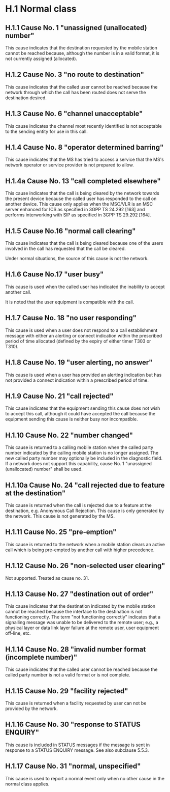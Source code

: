 
H.1 Normal class
================

H.1.1 Cause No. 1 \"unassigned (unallocated) number\"
-----------------------------------------------------

This cause indicates that the destination requested by the mobile
station cannot be reached because, although the number is in a valid
format, it is not currently assigned (allocated).

H.1.2 Cause No. 3 \"no route to destination\"
---------------------------------------------

This cause indicates that the called user cannot be reached because the
network through which the call has been routed does not serve the
destination desired.

H.1.3 Cause No. 6 \"channel unacceptable\"
------------------------------------------

This cause indicates the channel most recently identified is not
acceptable to the sending entity for use in this call.

H.1.4 Cause No. 8 \"operator determined barring\"
-------------------------------------------------

This cause indicates that the MS has tried to access a service that the
MS\'s network operator or service provider is not prepared to allow.

H.1.4a Cause No. 13 \"call completed elsewhere\"
------------------------------------------------

This cause indicates that the call is being cleared by the network
towards the present device because the called user has responded to the
call on another device. This cause only applies when the MSC/VLR is an
MSC server enhanced for ICS as specified in 3GPP TS 24.292 \[163\] and
performs interworking with SIP as specified in 3GPP TS 29.292 \[164\].

H.1.5 Cause No.16 \"normal call clearing\"
------------------------------------------

This cause indicates that the call is being cleared because one of the
users involved in the call has requested that the call be cleared.

Under normal situations, the source of this cause is not the network.

H.1.6 Cause No.17 \"user busy\"
-------------------------------

This cause is used when the called user has indicated the inability to
accept another call.

It is noted that the user equipment is compatible with the call.

H.1.7 Cause No. 18 \"no user responding\"
-----------------------------------------

This cause is used when a user does not respond to a call establishment
message with either an alerting or connect indication within the
prescribed period of time allocated (defined by the expiry of either
timer T303 or T310).

H.1.8 Cause No. 19 \"user alerting, no answer\"
-----------------------------------------------

This cause is used when a user has provided an alerting indication but
has not provided a connect indication within a prescribed period of
time.

H.1.9 Cause No. 21 \"call rejected\"
------------------------------------

This cause indicates that the equipment sending this cause does not wish
to accept this call, although it could have accepted the call because
the equipment sending this cause is neither busy nor incompatible.

H.1.10 Cause No. 22 \"number changed\"
--------------------------------------

This cause is returned to a calling mobile station when the called party
number indicated by the calling mobile station is no longer assigned.
The new called party number may optionally be included in the diagnostic
field. If a network does not support this capability, cause No. 1
\"unassigned (unallocated) number\" shall be used.

H.1.10a Cause No. 24 \"call rejected due to feature at the destination\"
------------------------------------------------------------------------

This cause is returned when the call is rejected due to a feature at the
destination, e.g. Anonymous Call Rejection. This cause is only generated
by the network. This cause is not generated by the MS.

H.1.11 Cause No. 25 \"pre-emption\"
-----------------------------------

This cause is returned to the network when a mobile station clears an
active call which is being pre-empted by another call with higher
precedence.

H.1.12 Cause No. 26 \"non-selected user clearing\"
--------------------------------------------------

Not supported. Treated as cause no. 31.

H.1.13 Cause No. 27 \"destination out of order\"
------------------------------------------------

This cause indicates that the destination indicated by the mobile
station cannot be reached because the interface to the destination is
not functioning correctly. The term \"not functioning correctly\"
indicates that a signalling message was unable to be delivered to the
remote user; e.g., a physical layer or data link layer failure at the
remote user, user equipment off-line, etc.

H.1.14 Cause No. 28 \"invalid number format (incomplete number)\"
-----------------------------------------------------------------

This cause indicates that the called user cannot be reached because the
called party number is not a valid format or is not complete.

H.1.15 Cause No. 29 \"facility rejected\"
-----------------------------------------

This cause is returned when a facility requested by user can not be
provided by the network.

H.1.16 Cause No. 30 \"response to STATUS ENQUIRY\"
--------------------------------------------------

This cause is included in STATUS messages if the message is sent in
response to a STATUS ENQUIRY message. See also subclause 5.5.3.

H.1.17 Cause No. 31 \"normal, unspecified\"
-------------------------------------------

This cause is used to report a normal event only when no other cause in
the normal class applies.
